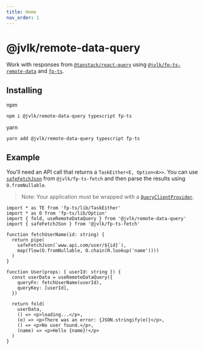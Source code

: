```yaml
---
title: Home
nav_order: 1
---
```


# @jvlk/remote-data-query

Work with responses from [`@tanstack/react-query`](https://tanstack.com/) using [`@jvlk/fp-ts-remote-data`](https://jderochervlk.github.io/fp-ts-remote-data/) and [`fp-ts`](https://gcanti.github.io/fp-ts/).

## Installing

npm

```
npm i @jvlk/remote-data-query typescript fp-ts
```

yarn

```
yarn add @jvlk/remote-data-query typescript fp-ts
```

## Example

You'll need an API call that returns a `TaskEither<E, Option<A>>`. You can use [`safeFetchJson`](https://jderochervlk.github.io/fp-ts-fetch/modules/safeFetchJson.ts.html) from `@jvlk/fp-ts-fetch` and then parse the results using `O.fromNullable`.

> Note: Your application must be wrapped with a [`QueryClientProvider`](https://tanstack.com/query/v4/docs/reference/QueryClientProvider).

```tsx
import * as TE from 'fp-ts/lib/TaskEither'
import * as O from 'fp-ts/lib/Option'
import { fold, useRemoteDataQuery } from '@jvlk/remote-data-query'
import { safeFetchJSon } from '@jvlk/fp-ts-fetch'

function fetchUserName(id: string) {
  return pipe(
    safeFetchJson(`www.api.com/user/${id}`),
    map(flow(O.fromNullable, O.chain(R.lookup('name'))))
  )
}

function User(props: { userId: string }) {
  const userData = useRemoteDataQuery({
    queryFn: fetchUserName(userId),
    queryKey: [userId],
  })

  return fold(
    userData,
    () => <p>loading...</p>,
    (e) => <p>There was an error: {JSON.stringify(e)}</p>,
    () => <p>No user found.</p>,
    (name) => <p>Hello {name}!</p>
  )
}
```
